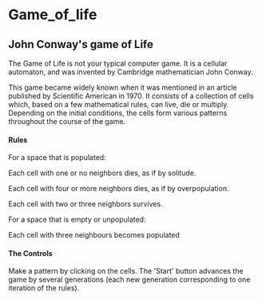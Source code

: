 # Game_of_life
 <h2>John Conway's game of Life</h2>
                <p>
                  The Game of Life is not your typical computer game. It is a
                  cellular automaton, and was invented by Cambridge
                  mathematician John Conway.
                </p>
                <p>
                  This game became widely known when it was mentioned in an
                  article published by Scientific American in 1970. It consists
                  of a collection of cells which, based on a few mathematical
                  rules, can live, die or multiply. Depending on the initial
                  conditions, the cells form various patterns throughout the
                  course of the game.
                </p>
                <h4>Rules</h4>
                <p>
                  For a space that is populated:
                </p>
                <p>
                  Each cell with one or no neighbors dies, as if by solitude.
                </p>
                <p>
                  Each cell with four or more neighbors dies, as if by
                  overpopulation.
                </p>
                <p>Each cell with two or three neighbors survives.</p>
                <p>For a space that is empty or unpopulated:</p>
                <p>Each cell with three neighbours becomes populated</p>
                <h4>The Controls</h4>
                <p>
                  Make a pattern by clicking on the cells. The 'Start' button
                  advances the game by several generations (each new generation
                  corresponding to one iteration of the rules).
                </p>
